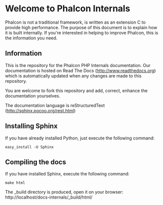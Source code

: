 Welcome to Phalcon Internals
============================

Phalcon is not a traditional framework, is written as an extension C to provide high performance. The purpose of this document is to explain how it is built internally. If you're interested in helping to improve Phalcon, this is the information you need.

## Information

This is the repository for the Phalcon PHP Internals documentation. Our documentation is
hosted on Read The Docs (http://www.readthedocs.org) which is automatically
updated when any changes are made to this repository.

You are welcome to fork this repository and add, correct, enhance the
documentation yourselves.

The documentation language is reStructuredText (http://sphinx.pocoo.org/rest.html)

## Installing Sphinx

If you have already installed Python, just execute the following command:

    easy_install -U Sphinx

## Compiling the docs

If you have installed Sphinx, execute the following command:

    make html

The _build directory is produced, open it on your browser: http://localhost/docs-internals/_build/html/

